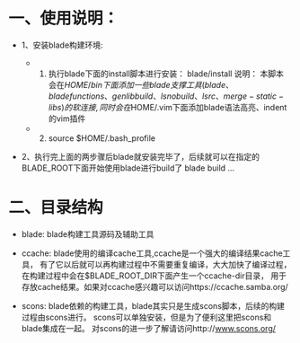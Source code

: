 # 一、使用说明：
* 1、安装blade构建环境:
  * 1) 执行blade下面的install脚本进行安装： blade/install 
      说明： 本脚本会在$HOME/bin下面添加一些blade支撑工具(blade、bladefunctions、genlibbuild、lsnobuild、lsrc、merge-static-libs)的软连接,
             同时会在$HOME/.vim下面添加blade语法高亮、indent的vim插件
  * 2) source $HOME/.bash_profile
 
* 2、执行完上面的两步骤后blade就安装完毕了，后续就可以在指定的BLADE_ROOT下面开始使用blade进行build了
    blade build ...
 
# 二、目录结构
 * blade: blade构建工具源码及辅助工具
 
 * ccache: blade使用的编译cache工具,ccache是一个强大的编译结果cache工具，
        有了它以后就可以再构建过程中不需要重复编译，大大加快了编译过程，在构建过程中会在$BLADE_ROOT_DIR下面产生一个ccache-dir目录，
        用于存放cache结果。如果对ccache感兴趣可以访问https://ccache.samba.org/ 
 
 * scons: blade依赖的构建工具，blade其实只是生成scons脚本，后续的构建过程由scons进行。
        scons可以单独安装，但是为了便利这里把scons和blade集成在一起。
        对scons的进一步了解请访问http://www.scons.org/

